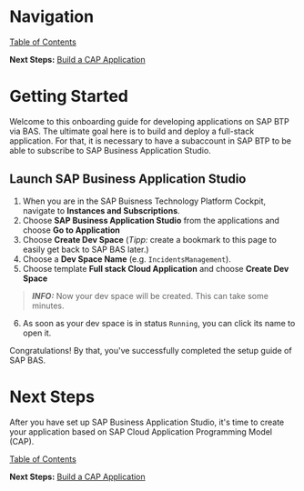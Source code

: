 # Navigation

[Table of Contents](Table_of_Contents.md)

**Next Steps:**
[Build a CAP Application](02_Build_a_CAP_Application.md)

# Getting Started

Welcome to this onboarding guide for developing applications on SAP BTP via BAS. The ultimate goal here is to build and deploy a full-stack application.
For that, it is necessary  to have a subaccount in SAP BTP to be able to subscribe to SAP Business Application Studio.

## Launch SAP Business Application Studio

1. When you are in the SAP Buisness Technology Platform Cockpit, navigate to **Instances and Subscriptions**.
2. Choose **SAP Business Application Studio** from the applications and choose **Go to Application**
3. Choose **Create Dev Space** (*Tipp:* create a bookmark to this page to easily get back to SAP BAS later.)
4. Choose a **Dev Space Name** (e.g. `IncidentsManagement`).
5. Choose template **Full stack Cloud Application** and choose **Create Dev Space**

> **_INFO:_** Now your dev space will be created. This can take some minutes.

6. As soon as your dev space is in status `Running`, you can click its name to open it.

Congratulations!
By that, you've successfully completed the setup guide of SAP BAS. 

# Next Steps 

After you have set up SAP Business Application Studio, it's time to create your application based on SAP Cloud Application Programming Model (CAP).

[Table of Contents](Table_of_Contents.md)

**Next Steps:**
[Build a CAP Application](02_Build_a_CAP_Application.md)


